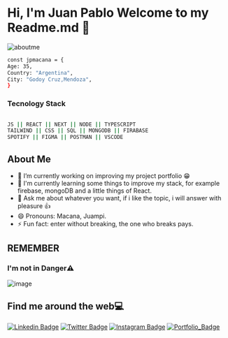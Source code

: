 # Hi, I'm Juan Pablo Welcome to my Readme.md 👋

![aboutme](https://user-images.githubusercontent.com/82981434/192354877-6dada281-0281-4738-ba73-df5d99365d14.jpg)

```bash
const jpmacana = {
Age: 35,
Country: "Argentina",
City: "Godoy Cruz,Mendoza",
}
```




### Tecnology Stack

```bash

JS || REACT || NEXT || NODE || TYPESCRIPT
TAILWIND || CSS || SQL || MONGODB || FIRABASE
SPOTIFY || FIGMA || POSTMAN || VSCODE
```

## About Me

- 🔭 I’m currently working on improving my project portfolio 😁
- 🌱 I'm currently learning some things to improve my stack, for example firebase, mongoDB and a little things of React.
- 💬 Ask me about whatever you want, if i like the topic, i will answer with pleasure 👍
- 😄 Pronouns: Macana, Juampi.
- ⚡ Fun fact: enter without breaking, the one who breaks pays. 


## REMEMBER


### I'm not in Danger⚠️

![image](https://tenor.com/es/ver/im-the-one-who-knocks-walter-white-bryan-cranston-breaking-bad-gif-9579329.gif)



## Find me around the web💻

[![Linkedin Badge](https://img.shields.io/badge/-jpsenatra-blue?style=flat-square&logo=Linkedin&logoColor=white&link=https://www.linkedin.com/in/jpsenatra/)](https://www.linkedin.com/in/jpsenatra/) 
[![Twitter Badge](https://img.shields.io/badge/-@jpsenatra-1ca0f1?style=flat-square&labelColor=1ca0f1&logo=twitter&logoColor=white&link=https://twitter.com/jpsenatra)](https://twitter.com/jpsenatra)
[![Instagram Badge](https://img.shields.io/badge/-@jpmacana-D7008A?style=flat-square&labelColor=D7008A&logo=Instagram&logoColor=white&link=https://www.instagram.com/jpmacana/)](https://www.instagram.com/jpmacana/)
[![Portfolio_Badge](https://img.shields.io/badge/-portfolio-success?style=flat-square&logoColor=white&logo=github&link=https://portfolio-next-macana-2023-new.vercel.app/)](https://portfolio-next-macana-2023-new.vercel.app/)






